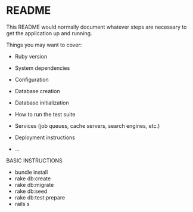 # README

This README would normally document whatever steps are necessary to get the
application up and running.

Things you may want to cover:

* Ruby version

* System dependencies

* Configuration

* Database creation

* Database initialization

* How to run the test suite

* Services (job queues, cache servers, search engines, etc.)

* Deployment instructions

* ...

BASIC INSTRUCTIONS
* bundle install
* rake db:create
* rake db:migrate
* rake db:seed
* rake db:test:prepare
* rails s
